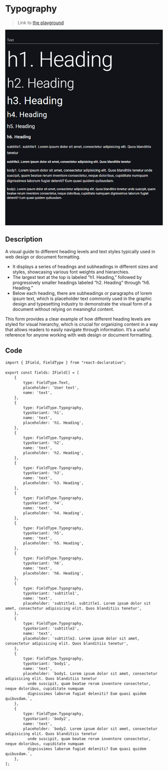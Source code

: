 # Typography

> Link to [the playground](https://react-declarative-playground.github.io/)

![screenshot](../images/typography.png)

## Description

A visual guide to different heading levels and text styles typically used in web design or document formatting. 

 - It displays a series of headings and subheadings in different sizes and styles, showcasing various font weights and hierarchies.
 - The largest text at the top is labeled “h1. Heading,” followed by progressively smaller headings labeled “h2. Heading” through “h6. Heading.”
 - Below each heading, there are subheadings or paragraphs of lorem ipsum text, which is placeholder text commonly used in the graphic design and typesetting industry to demonstrate the visual form of a document without relying on meaningful content.

This form provides a clear example of how different heading levels are styled for visual hierarchy, which is crucial for organizing content in a way that allows readers to easily navigate through information. It’s a useful reference for anyone working with web design or document formatting. 

## Code

```tsx
import { IField, FieldType } from "react-declarative";

export const fields: IField[] = [
    {
        type: FieldType.Text,
        placeholder: 'User text',
        name: 'text',
    },
    {
        type: FieldType.Typography,
        typoVariant: 'h1',
        name: 'text',
        placeholder: 'h1. Heading',
    },
    {
        type: FieldType.Typography,
        typoVariant: 'h2',
        name: 'text',
        placeholder: 'h2. Heading',
    },
    {
        type: FieldType.Typography,
        typoVariant: 'h3',
        name: 'text',
        placeholder: 'h3. Heading',
    },
    {
        type: FieldType.Typography,
        typoVariant: 'h4',
        name: 'text',
        placeholder: 'h4. Heading',
    },
    {
        type: FieldType.Typography,
        typoVariant: 'h5',
        name: 'text',
        placeholder: 'h5. Heading',
    },
    {
        type: FieldType.Typography,
        typoVariant: 'h6',
        name: 'text',
        placeholder: 'h6. Heading',
    },
    {
        type: FieldType.Typography,
        typoVariant: 'subtitle1',
        name: 'text',
        placeholder: 'subtitle1. subtitle1. Lorem ipsum dolor sit amet, consectetur adipisicing elit. Quos blanditiis tenetur',
    },
    {
        type: FieldType.Typography,
        typoVariant: 'subtitle2',
        name: 'text',
        placeholder: 'subtitle2. Lorem ipsum dolor sit amet, consectetur adipisicing elit. Quos blanditiis tenetur',
    },
    {
        type: FieldType.Typography,
        typoVariant: 'body1',
        name: 'text',
        placeholder: `body1. Lorem ipsum dolor sit amet, consectetur adipisicing elit. Quos blanditiis tenetur
          unde suscipit, quam beatae rerum inventore consectetur, neque doloribus, cupiditate numquam
          dignissimos laborum fugiat deleniti? Eum quasi quidem quibusdam.`,
    },
    {
        type: FieldType.Typography,
        typoVariant: 'body2',
        name: 'text',
        placeholder: `body2. Lorem ipsum dolor sit amet, consectetur adipisicing elit. Quos blanditiis tenetur
          unde suscipit, quam beatae rerum inventore consectetur, neque doloribus, cupiditate numquam
          dignissimos laborum fugiat deleniti? Eum quasi quidem quibusdam.`,
    },
];

```